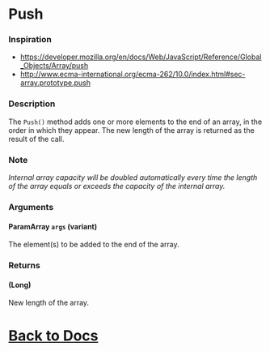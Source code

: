 
# Push

### Inspiration
* https://developer.mozilla.org/en/docs/Web/JavaScript/Reference/Global_Objects/Array/push
* http://www.ecma-international.org/ecma-262/10.0/index.html#sec-array.prototype.push

### Description
The `Push()` method adds one or more elements to the end of an array, in the order in which they appear. The new length of the array is returned as the result of the call.

### Note
*Internal array capacity will be doubled automatically every time the length of the array equals or exceeds the capacity of the internal array.*

### Arguments
#### ParamArray `args` (variant) 
The element(s) to be added to the end of the array.

### Returns
#### (Long) 
New length of the array.

# [Back to Docs](https://senipah.github.io/VBA-DynamicArray/)